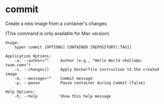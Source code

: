 # commit

Create a new image from a container's changes

(This command is only available for Mac version)

```
Usage:
	hyper commit [OPTIONS] CONTAINER [REPOSITORY[:TAG]]

Application Options:
	-a, --author=""     Author (e.g., "Hello World <hello@a-team.com>")
	-c, --change=[]     Apply Dockerfile instruction to the created image
	-m, --message=""    Commit message
	-p, --pause         Pause container during Commit (false)

Help Options:
	-h, --help          Show this help message
```
